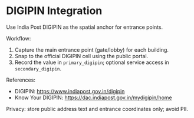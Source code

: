 # DIGIPIN Integration

Use India Post DIGIPIN as the spatial anchor for entrance points.

Workflow:
1. Capture the main entrance point (gate/lobby) for each building.
2. Snap to the official DIGIPIN cell using the public portal.
3. Record the value in `primary_digipin`; optional service access in `secondary_digipin`.

References:
- DIGIPIN: https://www.indiapost.gov.in/digipin
- Know Your DIGIPIN: https://dac.indiapost.gov.in/mydigipin/home

Privacy: store public address text and entrance coordinates only; avoid PII.
